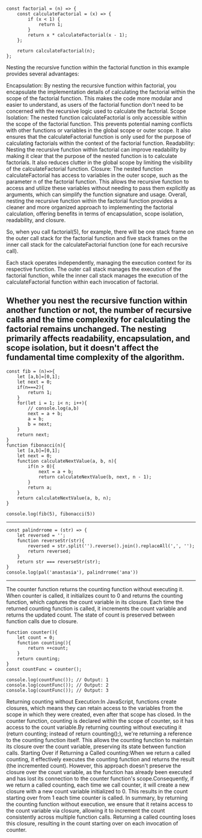 ```
const factorial = (n) => {
    const calculateFactorial = (x) => {
        if (x < 1) {
            return 1;
        }
        return x * calculateFactorial(x - 1);
    };

    return calculateFactorial(n);
};
```


Nesting the recursive function within the factorial function in this example provides several advantages:

Encapsulation: By nesting the recursive function within factorial, you encapsulate the implementation details of calculating the factorial within the scope of the factorial function. This makes the code more modular and easier to understand, as users of the factorial function don't need to be concerned with the recursive logic used to calculate the factorial.
Scope Isolation: The nested function calculateFactorial is only accessible within the scope of the factorial function. This prevents potential naming conflicts with other functions or variables in the global scope or outer scope. It also ensures that the calculateFactorial function is only used for the purpose of calculating factorials within the context of the factorial function.
Readability: Nesting the recursive function within factorial can improve readability by making it clear that the purpose of the nested function is to calculate factorials. It also reduces clutter in the global scope by limiting the visibility of the calculateFactorial function.
Closure: The nested function calculateFactorial has access to variables in the outer scope, such as the parameter n of the factorial function. This allows the recursive function to access and utilize these variables without needing to pass them explicitly as arguments, which can simplify the function signature and usage.
Overall, nesting the recursive function within the factorial function provides a cleaner and more organized approach to implementing the factorial calculation, offering benefits in terms of encapsulation, scope isolation, readability, and closure.

So, when you call factorial(5), for example, there will be one stack frame on the outer call stack for the factorial function and five stack frames on the inner call stack for the calculateFactorial function (one for each recursive call).

Each stack operates independently, managing the execution context for its respective function. The outer call stack manages the execution of the factorial function, while the inner call stack manages the execution of the calculateFactorial function within each invocation of factorial.

Whether you nest the recursive function within another function or not, the number of recursive calls and the time complexity for calculating the factorial remains unchanged. The nesting primarily affects readability, encapsulation, and scope isolation, but it doesn't affect the fundamental time complexity of the algorithm.
--------------------------------------------------
```
const fib = (n)=>{
    let [a,b]=[0,1];
    let next = 0;
    if(n===2){
        return 1;
    }
    for(let i = 1; i< n; i++){
        // console.log(a,b)
        next = a + b;
        a = b;
        b = next;
    }
    return next;
}
function fibonacci(n){
    let [a,b]=[0,1];
    let next = 0;
    function calculateNextValue(a, b, n){
        if(n > 0){
            next = a + b;
            return calculateNextValue(b, next, n - 1);
        }
        return a;
    }
    return calculateNextValue(a, b, n);
}

console.log(fib(5), fibonacci(5))
```
--------------------------------------------------
```
const palindrrome = (str) => {
    let reversed = '';
    function reverseStr(str){
        reversed = str.split('').reverse().join().replaceAll(',', '');
        return reversed;
    }
    return str === reverseStr(str);
}
console.log(pal('anastasia'), palindrrome('ana'))
```
----------------------------------------------------
The counter function returns the counting function without executing it.
When counter is called, it initializes count to 0 and returns the counting function, which captures the count variable in its closure.
Each time the returned counting function is called, it increments the count variable and returns the updated count. The state of count is preserved between function calls due to closure.
```
function counter(){
    let count = 0;
    function counting(){
        return ++count;
    }
    return counting;
}
const countFunc = counter();

console.log(countFunc()); // Output: 1
console.log(countFunc()); // Output: 2
console.log(countFunc()); // Output: 3
```
Returning counting without Execution:In JavaScript, functions create closures, which means they can retain access to the variables from the scope in which they were created, even after that scope has closed. In the counter function, counting is declared within the scope of counter, so it has access to the count variable.By returning counting without executing it (return counting; instead of return counting();), we're returning a reference to the counting function itself. This allows the counting function to maintain its closure over the count variable, preserving its state between function calls.
Starting Over if Returning a Called counting:When we return a called counting, it effectively executes the counting function and returns the result (the incremented count). However, this approach doesn't preserve the closure over the count variable, as the function has already been executed and has lost its connection to the counter function's scope.Consequently, if we return a called counting, each time we call counter, it will create a new closure with a new count variable initialized to 0. This results in the count starting over from 1 each time counter is called.
In summary, by returning the counting function without execution, we ensure that it retains access to the count variable via closure, allowing it to increment the count consistently across multiple function calls. Returning a called counting loses this closure, resulting in the count starting over on each invocation of counter.
